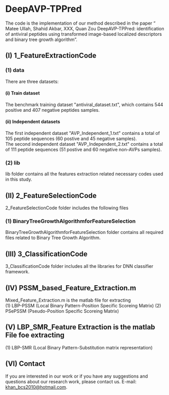 # DeepAVP-TPPred
The code is the implementation of our method described in the paper “ Matee Ullah, Shahid Akbar, XXX, Quan Zou DeepAVP-TPPred: identification of antiviral peptides using transformed image-based localized descriptors and binary tree growth algorithm”.
## (I) 1_FeatureExtractionCode
### (1)	data
There are three datasets:
#### (i)	Train dataset
The benchmark training dataset "antiviral_dataset.txt", which contains 544 positive and 407 negative peptides samples.
#### (ii)	Independent datasets
The first independent dataset "AVP_Independent_1.txt" contains a total of 105 peptide sequences (60 postive and 45 negative samples). <br />
The second independent dataset "AVP_Independent_2.txt" contains a total of 111 peptide sequences (51 postive and 60 negative non-AVPs samples). <br />
### (2)	lib
lib folder contains all the features extraction related necessary codes used in this study.<br />
## (II)	2_FeatureSelectionCode
2_FeatureSelectionCode folder includes the following files
### (1)	BinaryTreeGrowthAlgorithmforFeatureSelection
BinaryTreeGrowthAlgorithmforFeatureSelection folder contains all required files related to Binary Tree Growth Algorithm.
## (III)	3_ClassificationCode
3_ClassificationCode folder includes all the libraries for DNN classifier framework.
## (IV)	PSSM_based_Feature_Extraction.m
Mixed_Feature_Extraction.m is the matlab file for extracting <br />
(1) 	LBP-PSSM (Local Binary Pattern-Position Specific Scoreing Matrix)
(2)	PSePSSM (Pseudo-Position Specific Scoreing Matrix) <br />
## (V) LBP_SMR_Feature Extraction is the matlab File foe extracting <br /> 
(1)	LBP-SMR (Local Binary Pattern-Substitution matrix representation) <br />

## (VI)	Contact
If you are interested in our work or if you have any suggestions and questions about our research work, please contact us. E-mail: khan_bcs2010@hotmail.com.